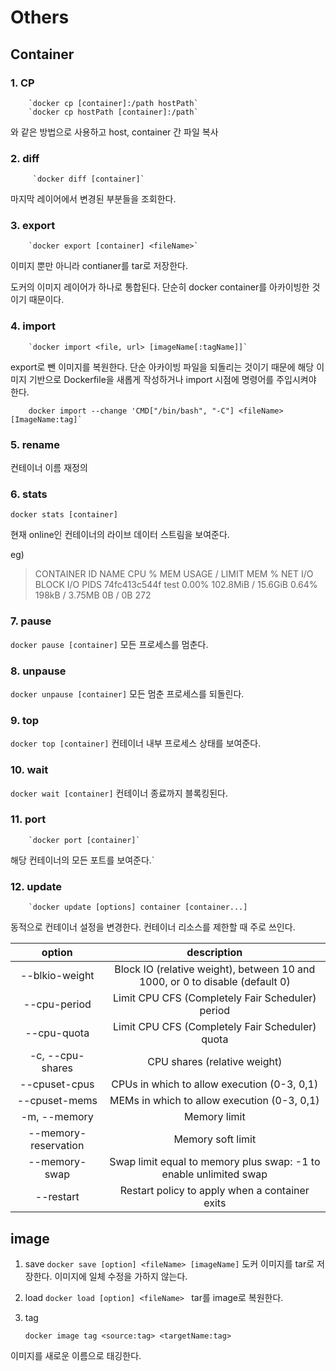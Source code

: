# Others

## Container
### 1. CP
        `docker cp [container]:/path hostPath`
        `docker cp hostPath [container]:/path`
와 같은 방법으로 사용하고 host, container 간 파일 복사


### 2. diff
         `docker diff [container]`
마지막 레이어에서 변경된 부분들을 조회한다.

### 3. export
        `docker export [container] <fileName>`
이미지 뿐만 아니라 contianer를 tar로 저장한다.

도커의 이미지 레이어가 하나로 통합된다. 단순히 docker container를 아카이빙한 것이기 때문이다. 

### 4. import
        `docker import <file, url> [imageName[:tagName]]`
export로 뺀 이미지를 복원한다.
단순 아카이빙 파일을 되돌리는 것이기 때문에 해당 이미지 기반으로 Dockerfile을 새롭게 작성하거나 import 시점에 명령어를 주입시켜야 한다.


        docker import --change 'CMD["/bin/bash", "-C"] <fileName> [ImageName:tag]`

### 5. rename
컨테이너 이름 재정의

### 6. stats

`docker stats [container]`

현재 online인 컨테이너의 라이브 데이터 스트림을 보여준다. 

eg)
> CONTAINER ID   NAME      CPU %     MEM USAGE / LIMIT    MEM %     NET I/O          BLOCK I/O   PIDS
> 74fc413c544f   test      0.00%     102.8MiB / 15.6GiB   0.64%     198kB / 3.75MB   0B / 0B     272

### 7. pause
`docker pause [container]`
모든 프로세스를 멈춘다.

### 8. unpause
`docker unpause [container]`
모든 멈춘 프로세스를 되돌린다.

### 9. top

`docker top [container]`
컨테이너 내부 프로세스 상태를 보여준다.

### 10. wait
`docker wait [container]`
컨테이너 종료까지 블록킹된다.

### 11. port
        `docker port [container]`
해당 컨테이너의 모든 포트를 보여준다.`

### 12. update
    
        `docker update [options] container [container...]

동적으로 컨테이너 설정을 변경한다. 컨테이너 리소스를 제한할 때 주로 쓰인다. 

|option |description|
|:---:|:---:|
|--blkio-weight	|	Block IO (relative weight), between 10 and 1000, or 0 to disable (default 0)|
|--cpu-period	|	Limit CPU CFS (Completely Fair Scheduler) period|
|--cpu-quota		|Limit CPU CFS (Completely Fair Scheduler) quota|
|-c, --cpu-shares|		CPU shares (relative weight)|
|--cpuset-cpus	|	CPUs in which to allow execution (0-3, 0,1)|
|--cpuset-mems	|	MEMs in which to allow execution (0-3, 0,1)|
|-m, --memory	|	Memory limit|
|--memory-reservation|		Memory soft limit|
|--memory-swap	|	Swap limit equal to memory plus swap: -1 to enable unlimited swap|
|--restart	|	Restart policy to apply when a container exits|


## image

1. save
`docker save [option] <fileName> [imageName]`
도커 이미지를 tar로 저장한다.
이미지에 일체 수정을 가하지 않는다.

2. load
 `docker load [option] <fileName> `
tar를 image로 복원한다.

3. tag

    `docker image tag <source:tag> <targetName:tag>`

이미지를 새로운 이름으로 태깅한다.



